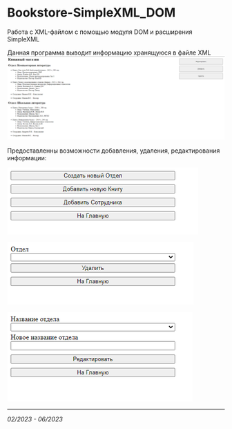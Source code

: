 # Bookstore-SimpleXML_DOM

Работа с XML-файлом с помощью модуля DOM и расширения SimpleXML

Данная программа выводит информацию хранящуюся в файле XML
![index](img/index_img.png)

Предоставленны возможности добавления, удаления, редактирования информации:

![index](img/add_img.png)

![index](img/del_img.png)

![index](img/edit_img.png)

---

*02/2023 - 06/2023*
